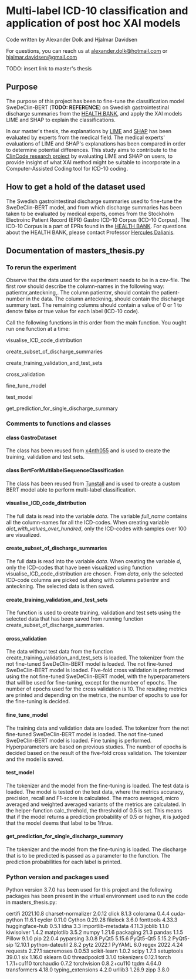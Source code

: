 # Multi-label ICD-10 classification and application of post hoc XAI models
Code written by Alexander Dolk and Hjalmar Davidsen

For questions, you can reach us at alexander.dolk@hotmail.com or hjalmar.davidsen@gmail.com

TODO: insert link to master's thesis

## Purpose
The purpose of this project has been to fine-tune the classification model SweDeClin-BERT (**TODO: REFERENCE**) on Swedish gastrointestinal discharge summaries from the [HEALTH BANK](https://dsv.su.se/en/research/research-areas/health/stockholm-epr-corpus-1.146496), and apply the XAI models LIME and SHAP to explain the classifications. 

In our master's thesis, the explanations by [LIME](https://github.com/marcotcr/lime) and [SHAP](https://github.com/slundberg/shap) has been evaluated by experts from the medical field. The medical experts' evaluations of LIME and SHAP's explanations has been compared in order to determine potential differences. This study aims to contribute to the [ClinCode research project](https://ehealthresearch.no/en/projects/clincode-computer-assisted-clinical-icd-10-coding-for-improving-efficiency-and-quality-in-healthcare) by evaluating LIME and SHAP on users, to provide insight of what XAI method might be suitable to incorporate in a Computer-Assisted Coding tool for ICD-10 coding.

## How to get a hold of the dataset used
The Swedish gastrointestinal discharge summaries used to fine-tune the SweDeClin-BERT model, and from which discharge summaries has been taken to be evaluated by medical experts, comes from the Stockholm Electroinc Patient Record (EPR) Gastro ICD-10 Corpus (ICD-10 Corpus). The ICD-10 Corpus is a part of EPRs found in the [HEALTH BANK](https://dsv.su.se/en/research/research-areas/health/stockholm-epr-corpus-1.146496). For questions about the HEALTH BANK, please contact Professor [Hercules Dalianis](https://people.dsv.su.se/~hercules/). 

## Documentation of masters_thesis.py
### To rerun the experiment

Observe that the data used for the experiment needs to be in a csv-file. The first row should describe the column-names in the following way: patientnr,anteckning,<columns for all ICD-codes>. The column patientnr, should contain the patient-number in the data. The column anteckning, should contain the discharge summary text. The remaining columns should contain a value of 0 or 1 to denote false or true value for each label (ICD-10 code).

Call the following functions in this order from the main function. You ought run one function at a time:
  
visualise_ICD_code_distribution

create_subset_of_discharge_summaries

create_training_validation_and_test_sets

cross_validation

fine_tune_model

test_model

get_prediction_for_single_discharge_summary


### Comments to functions and classes
#### class GastroDataset
  The class has been reused from [x4nth055](https://github.com/x4nth055/pythoncode-tutorials/blob/master/machine-learning/nlp/bert-text-classification/train.py) and is used to create the training, validation and test sets.
#### class BertForMultilabelSequenceClassification
  The class has been reused from [Tunstall](https://colab.research.google.com/drive/1X7l8pM6t4VLqxQVJ23ssIxmrsc4Kpc5q#scrollTo=4mO5wge2mEs2) and is used to create a custom BERT model able to perform multi-label classification. 
#### visualise_ICD_code_distribution
  The full data is read into the variable *data*. 
The variable *full_name* contains all the column-names for all the ICD-codes.
When creating variable *dict_with_values_over_hundred*, only the ICD-codes with samples over 100 are visualized. 
#### create_subset_of_discharge_summaries
  The full data is read into the variable *data*.
When creating the variable *d*, only the ICD-codes that have been visualized using function visualise_ICD_code_distribution are chosen. 
From *data*, only the selected ICD-code columns are picked out along with columns patientnr and anteckning. The selected data is then saved. 
#### create_training_validation_and_test_sets
  The function is used to create training, validation and test sets using the selected data that has been saved from running function create_subset_of_discharge_summaries.
#### cross_validation
The data without test data from the function create_training_validation_and_test_sets is loaded. 
The tokenizer from the not fine-tuned SweDeClin-BERT model is loaded. 
The not fine-tuned SweDeClin-BERT model is loaded. 
Five-fold cross validation is performed using the not fine-tuned SweDeClin-BERT model, with the hyperparameters that will be used for fine-tuning, except for the number of epochs. The number of epochs used for the cross validation is 10. 
The resulting metrics are printed and depending on the metrics, the number of epochs to use for the fine-tuning is decided. 
#### fine_tune_model
  The training data and validation data are loaded.
The tokenizer from the not fine-tuned SweDeClin-BERT model is loaded. 
The not fine-tuned SweDeClin-BERT model is loaded. 
Fine tuning is performed. Hyperparameters are based on previous studies. The number of epochs is decided based on the result of the five-fold cross validation.
The tokenizer and the model is saved.
#### test_model
  The tokenizer and the model from the fine-tuning is loaded.
The test data is loaded. 
The model is tested on the test data, where the metrics accuracy, precision, recall and F1-score is calculated. The macro averaged, micro averaged and weighted averaged variants of the metrics are calculated. In the helper-function calc_threhold, the threshold of 0.5 is set. This means that if the model returns a prediction probability of 0.5 or higher, it is judged that the model deems that label to be 1/true. 
#### get_prediction_for_single_discharge_summary
The tokenizer and the model from the fine-tuning is loaded.
The discharge that is to be predicted is passed as a parameter to the function. 
The prediction probabilities for each label is printed. 







### Python version and packages used
Python version 3.7.0 has been used for this project and the following packages has been present in the virtual environment used to run the code in masters_thesis.py:

certifi            2021.10.8
charset-normalizer 2.0.12
click              8.1.3
colorama           0.4.4
cuda-python        11.6.1
cycler             0.11.0
Cython             0.29.28
filelock           3.6.0
fonttools          4.33.3
huggingface-hub    0.5.1
idna               3.3
importlib-metadata 4.11.3
joblib             1.1.0
kiwisolver         1.4.2
matplotlib         3.5.2
numpy              1.21.6
packaging          21.3
pandas             1.1.5
Pillow             9.1.0
pip                22.0.4
pyparsing          3.0.8
PyQt5              5.15.6
PyQt5-Qt5          5.15.2
PyQt5-sip          12.10.1
python-dateutil    2.8.2
pytz               2022.1
PyYAML             6.0
regex              2022.4.24
requests           2.27.1
sacremoses         0.0.53
scikit-learn       1.0.2
scipy              1.7.3
setuptools         39.0.1
six                1.16.0
sklearn            0.0
threadpoolctl      3.1.0
tokenizers         0.12.1
torch              1.7.1+cu110
torchaudio         0.7.2
torchvision        0.8.2+cu110
tqdm               4.64.0
transformers       4.18.0
typing_extensions  4.2.0
urllib3            1.26.9
zipp               3.8.0


